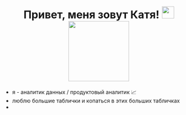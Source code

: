 <h1 align='center'>Привет, меня зовут Катя! <img src="https://github.com/blackcater/blackcater/raw/main/images/Hi.gif" height="32"/>
<br><img src="https://media.giphy.com/media/kG0Y9uTBGezJxLHnUl/giphy.gif" height='160'/></h1>

<ul>
  <li>я - аналитик данных / продуктовый аналитик 📈</li>
  <li>люблю большие таблички и копаться в этих больших табличках</li>
  <li></li>
</ul>


